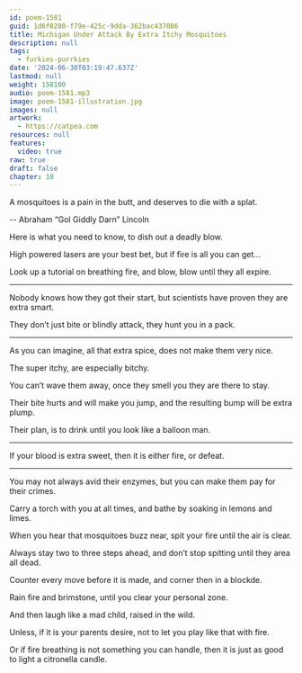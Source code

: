 ```yaml
---
id: poem-1581
guid: 1d6f0280-f79e-425c-9dda-362bac437086
title: Michigan Under Attack By Extra Itchy Mosquitoes
description: null
tags:
  - furkies-purrkies
date: '2024-06-30T03:19:47.637Z'
lastmod: null
weight: 158100
audio: poem-1581.mp3
image: poem-1581-illustration.jpg
images: null
artwork:
  - https://catpea.com
resources: null
features:
  video: true
raw: true
draft: false
chapter: 10
---
```


A mosquitoes is a pain in the butt,
and deserves to die with a splat.

-- Abraham “Gol Giddly Darn” Lincoln

Here is what you need to know,
to dish out a deadly blow.

High powered lasers are your best bet,
but if fire is all you can get...

Look up a tutorial on breathing fire,
and blow, blow until they all expire.

---

Nobody knows how they got their start,
but scientists have proven they are extra smart.

They don’t just bite or blindly attack,
they hunt you in a pack.

---

As you can imagine, all that extra spice,
does not make them very nice.

The super itchy,
are especially bitchy.

You can’t wave them away,
once they smell you they are there to stay.

Their bite hurts and will make you jump,
and the resulting bump will be extra plump.

Their plan,
is to drink until you look like a balloon man.

---

If your blood is extra sweet,
then it is either fire, or defeat.

---

You may not always avid their enzymes,
but you can make them pay for their crimes.

Carry a torch with you at all times,
and bathe by soaking in lemons and limes.

When you hear that mosquitoes buzz near,
spit your fire until the air is clear.

Always stay two to three steps ahead,
and don’t stop spitting until they area all dead.

Counter every move before it is made,
and corner then in a blockde.

Rain fire and brimstone,
until you clear your personal zone.

And then laugh like a mad child,
raised in the wild.

Unless, if it is your parents desire,
not to let you play like that with fire.

Or if fire breathing is not something you can handle,
then it is just as good to light a citronella candle.
